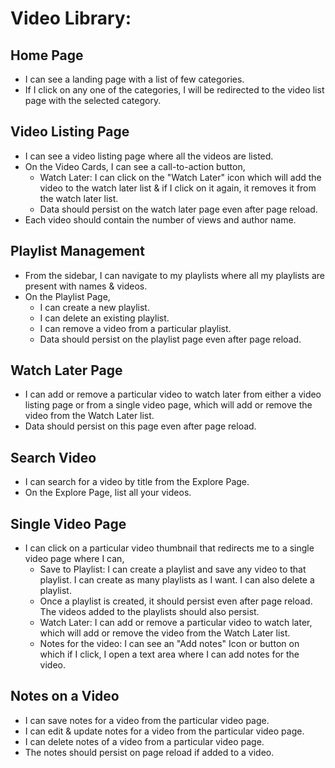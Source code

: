 # Video Library:

## Home Page

- I can see a landing page with a list of few categories.
- If I click on any one of the categories, I will be redirected to the video list page with the selected category.

## Video Listing Page

- I can see a video listing page where all the videos are listed.
- On the Video Cards, I can see a call-to-action button,
  - Watch Later: I can click on the "Watch Later" icon which will add the video to the watch later list & if I click on it again, it removes it from the watch later list.
  - Data should persist on the watch later page even after page reload.
- Each video should contain the number of views and author name.

## Playlist Management

- From the sidebar, I can navigate to my playlists where all my playlists are present with names & videos.
- On the Playlist Page,
  - I can create a new playlist.
  - I can delete an existing playlist.
  - I can remove a video from a particular playlist.
  - Data should persist on the playlist page even after page reload.

## Watch Later Page

- I can add or remove a particular video to watch later from either a video listing page or from a single video page, which will add or remove the video from the Watch Later list.
- Data should persist on this page even after page reload.

## Search Video

- I can search for a video by title from the Explore Page.
- On the Explore Page, list all your videos.

## Single Video Page

- I can click on a particular video thumbnail that redirects me to a single video page where I can,
  - Save to Playlist: I can create a playlist and save any video to that playlist. I can create as many playlists as I want. I can also delete a playlist.
  - Once a playlist is created, it should persist even after page reload. The videos added to the playlists should also persist.
  - Watch Later: I can add or remove a particular video to watch later, which will add or remove the video from the Watch Later list.
  - Notes for the video: I can see an "Add notes" Icon or button on which if I click, I open a text area where I can add notes for the video.

## Notes on a Video

- I can save notes for a video from the particular video page.
- I can edit & update notes for a video from the particular video page.
- I can delete notes of a video from a particular video page.
- The notes should persist on page reload if added to a video.
